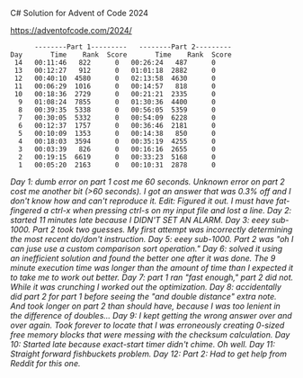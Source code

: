 
C# Solution for Advent of Code 2024

https://adventofcode.com/2024/

```
      --------Part 1---------   --------Part 2---------
Day       Time    Rank  Score       Time    Rank  Score
 14   00:11:46   822      0   00:26:24   487      0
 13   00:12:27   912      0   01:01:18  2882      0
 12   00:40:10  4580      0   02:13:58  4630      0
 11   00:06:29  1016      0   00:14:57   818      0
 10   00:18:36  2729      0   00:21:21  2335      0
  9   01:08:24  7855      0   01:30:36  4400      0
  8   00:39:35  5338      0   00:56:05  5359      0
  7   00:30:05  5332      0   00:54:09  6228      0
  6   00:12:37  1757      0   00:36:46  2181      0
  5   00:10:09  1353      0   00:14:38   850      0
  4   00:18:03  3594      0   00:35:19  4255      0
  3   00:03:39   826      0   00:16:16  2655      0
  2   00:19:15  6619      0   00:33:23  5168      0
  1   00:05:20  2163      0   00:10:31  2878      0
```

*Day 1: dumb error on part 1 cost me 60 seconds. Unknown error on part 2 cost me another bit (>60 seconds). I got an answer that was 0.3% off and I don't know how and can't reproduce it. Edit: Figured it out. I must have fat-fingered a ctrl-x when pressing ctrl-s on my input file and lost a line.*
*Day 2: started 11 minutes late because I DIDN'T SET AN ALARM.*
*Day 3: eeey sub-1000. Part 2 took two guesses. My first attempt was incorrectly determining the most recent do/don't instruction.*
*Day 5: eeey sub-1000. Part 2 was "oh I can juse use a custom comparison sort operation."*
*Day 6: solved it using an inefficient solution and found the better one after it was done. The 9 minute execution time was longer than the amount of time than I expected it to take me to work out better.*
*Day 7: part 1 ran "fast enough," part 2 did not. While it was crunching I worked out the optimization.*
*Day 8: accidentally did part 2 for part 1 before seeing the "and double distance" extra note. And took longer on part 2 than should have, because I was too lenient in the difference of doubles...*
*Day 9: I kept getting the wrong answer over and over again. Took forever to locate that I was erroneously creating 0-sized free memory blocks that were messing with the checksum calculation.*
*Day 10: Started late because exact-start timer didn't chime. Oh well.*
*Day 11: Straight forward fishbuckets problem.*
*Day 12: Part 2: Had to get help from Reddit for this one.*
